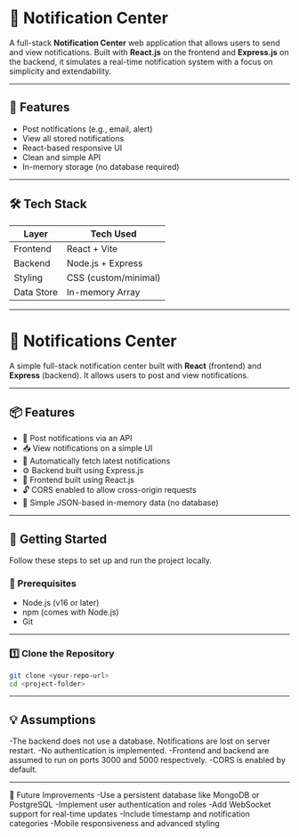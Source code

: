 # 🔔 Notification Center

A full-stack **Notification Center** web application that allows users to send and view notifications. Built with **React.js** on the frontend and **Express.js** on the backend, it simulates a real-time notification system with a focus on simplicity and extendability.

---

## 📌 Features

- Post notifications (e.g., email, alert)
- View all stored notifications
- React-based responsive UI
- Clean and simple API
- In-memory storage (no database required)

---

## 🛠️ Tech Stack

| Layer      | Tech Used         |
|------------|-------------------|
| Frontend   | React + Vite      |
| Backend    | Node.js + Express |
| Styling    | CSS (custom/minimal) |
| Data Store | In-memory Array   |

---

# 🔔 Notifications Center

A simple full-stack notification center built with **React** (frontend) and **Express** (backend). It allows users to post and view notifications.

---

## 📦 Features

- 📝 Post notifications via an API
- 📥 View notifications on a simple UI
- 🔄 Automatically fetch latest notifications
- ⚙️ Backend built using Express.js
- 🎨 Frontend built using React.js
- 🔓 CORS enabled to allow cross-origin requests
- 📁 Simple JSON-based in-memory data (no database)

---

## 🚀 Getting Started

Follow these steps to set up and run the project locally.

### 🔧 Prerequisites

- Node.js (v16 or later)
- npm (comes with Node.js)
- Git

---

### 1️⃣ Clone the Repository

```bash
git clone <your-repo-url>
cd <project-folder>
```
---


## 💡 Assumptions
-The backend does not use a database. Notifications are lost on server restart.
-No authentication is implemented.
-Frontend and backend are assumed to run on ports 3000 and 5000 respectively.
-CORS is enabled by default.



---

🚀 Future Improvements
-Use a persistent database like MongoDB or PostgreSQL
-Implement user authentication and roles
-Add WebSocket support for real-time updates
-Include timestamp and notification categories
-Mobile responsiveness and advanced styling


